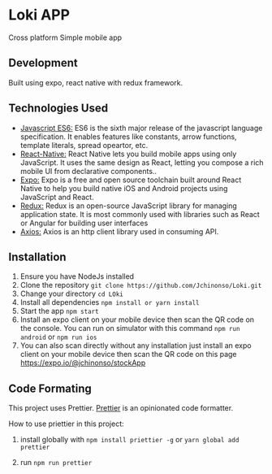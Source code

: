 # Loki APP
Cross platform Simple mobile app

Development
-------------
Built using expo, react native with redux framework.

Technologies Used
-----------------

* [Javascript ES6:](https://en.wikipedia.org/wiki/ECMAScript) ES6 is the sixth major release of the javascript language specification. It enables features like constants, arrow functions, template literals, spread opeartor, etc.
* [React-Native:](https://facebook.github.io/react-native/) React Native lets you build mobile apps using only JavaScript. It uses the same design as React, letting you compose a rich mobile UI from declarative components..
* [Expo:](http://expo.io) Expo is a free and open source toolchain built around React Native to help you build native iOS and Android projects using JavaScript and React.
* [Redux:](https://redux.js.org/) Redux is an open-source JavaScript library for managing application state. It is most commonly used with libraries such as React or Angular for building user interfaces
* [Axios:](https://www.npmjs.com/package/axios) Axios is an http client library used in consuming API.

Installation
------------
1.  Ensure you have NodeJs installed
2.  Clone the repository `git clone https://github.com/Jchinonso/Loki.git`
3.  Change your directory `cd LOki`
4.  Install all dependencies `npm install or yarn install`
5.  Start the app `npm start`
6. Install an expo client on your mobile device then scan the QR code on the console. You can run on simulator with this command
`npm run android` or `npm run ios`
7. You can also scan directly without any installation just install an expo client on your mobile device then scan the QR code on this page https://expo.io/@jchinonso/stockApp


Code Formating
--------------
This project uses Prettier. [Prettier](https://prettier.io) is an opinionated code formatter.

How to use priettier in this project: 

1. install globally with `npm install priettier -g` or `yarn global add prettier`

2. run `npm run prettier`
